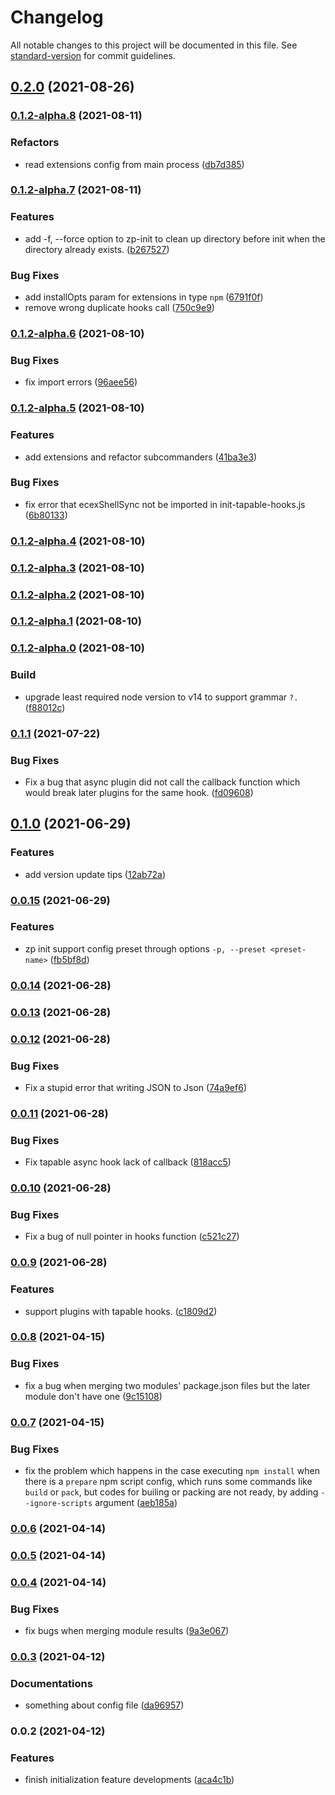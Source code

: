 # Changelog

All notable changes to this project will be documented in this file. See [standard-version](https://github.com/conventional-changelog/standard-version) for commit guidelines.

## [0.2.0](https://github.com/zppack/zp/compare/v0.1.2-alpha.8...v0.2.0) (2021-08-26)

### [0.1.2-alpha.8](https://github.com/zppack/zp/compare/v0.1.2-alpha.7...v0.1.2-alpha.8) (2021-08-11)


### Refactors

* read extensions config from main process ([db7d385](https://github.com/zppack/zp/commit/db7d3854a2374782cced03a6b28aa670aef233ea))

### [0.1.2-alpha.7](https://github.com/zppack/zp/compare/v0.1.2-alpha.6...v0.1.2-alpha.7) (2021-08-11)


### Features

* add -f, --force option to zp-init to clean up directory before init when the directory already exists. ([b267527](https://github.com/zppack/zp/commit/b267527d13ffbfd0bc0be649b10f4a89228d4a23))


### Bug Fixes

* add installOpts param for extensions in type `npm` ([6791f0f](https://github.com/zppack/zp/commit/6791f0f5c0609f07c34e36bab0fb7bbdc209921c))
* remove wrong duplicate hooks call ([750c9e9](https://github.com/zppack/zp/commit/750c9e9f764748d18c549278990479c366c57bcb))

### [0.1.2-alpha.6](https://github.com/zppack/zp/compare/v0.1.2-alpha.5...v0.1.2-alpha.6) (2021-08-10)


### Bug Fixes

* fix import errors ([96aee56](https://github.com/zppack/zp/commit/96aee564443b1faaf1d3c71a2bd9d1075692e546))

### [0.1.2-alpha.5](https://github.com/zppack/zp/compare/v0.1.2-alpha.4...v0.1.2-alpha.5) (2021-08-10)


### Features

* add extensions and refactor subcommanders ([41ba3e3](https://github.com/zppack/zp/commit/41ba3e35fcada2ea6784e4d51e7b380a017badfe))


### Bug Fixes

* fix error that ecexShellSync not be imported in init-tapable-hooks.js ([6b80133](https://github.com/zppack/zp/commit/6b8013332f03adad875d6fd1e489791fda5f678f))

### [0.1.2-alpha.4](https://github.com/zppack/zp/compare/v0.1.2-alpha.3...v0.1.2-alpha.4) (2021-08-10)

### [0.1.2-alpha.3](https://github.com/zppack/zp/compare/v0.1.2-alpha.2...v0.1.2-alpha.3) (2021-08-10)

### [0.1.2-alpha.2](https://github.com/zppack/zp/compare/v0.1.2-alpha.1...v0.1.2-alpha.2) (2021-08-10)

### [0.1.2-alpha.1](https://github.com/zppack/zp/compare/v0.1.2-alpha.0...v0.1.2-alpha.1) (2021-08-10)

### [0.1.2-alpha.0](https://github.com/zppack/zp/compare/v0.1.1...v0.1.2-alpha.0) (2021-08-10)


### Build

* upgrade least required node version to v14 to support grammar `?.` ([f88012c](https://github.com/zppack/zp/commit/f88012ced1358ff7c7d1668755ab9dfa33fd4472))

### [0.1.1](https://github.com/zppack/zp/compare/v0.1.0...v0.1.1) (2021-07-22)


### Bug Fixes

* Fix a bug that async plugin did not call the callback function which would break later plugins for the same hook. ([fd09608](https://github.com/zppack/zp/commit/fd096083ce4f22f9d88db2a29291885cce5ab83a))

## [0.1.0](https://github.com/zppack/zp/compare/v0.0.15...v0.1.0) (2021-06-29)


### Features

* add version update tips ([12ab72a](https://github.com/zppack/zp/commit/12ab72a5d82ccc2ca7a6b084e8e039649b0526c8))

### [0.0.15](https://github.com/zppack/zp/compare/v0.0.14...v0.0.15) (2021-06-29)


### Features

* zp init support config preset through options `-p, --preset <preset-name>` ([fb5bf8d](https://github.com/zppack/zp/commit/fb5bf8de735e8e8f5bc57bb187f6a904bac55edc))

### [0.0.14](https://github.com/zppack/zp/compare/v0.0.13...v0.0.14) (2021-06-28)

### [0.0.13](https://github.com/zppack/zp/compare/v0.0.12...v0.0.13) (2021-06-28)

### [0.0.12](https://github.com/zppack/zp/compare/v0.0.11...v0.0.12) (2021-06-28)


### Bug Fixes

* Fix a stupid error that writing JSON to Json ([74a9ef6](https://github.com/zppack/zp/commit/74a9ef619d0ea87ab0f0e6cd888c7b0844440d94))

### [0.0.11](https://github.com/zppack/zp/compare/v0.0.10...v0.0.11) (2021-06-28)


### Bug Fixes

* Fix tapable async hook lack of callback ([818acc5](https://github.com/zppack/zp/commit/818acc520ba15cd9cea91d4177d5c36afd43d0e4))

### [0.0.10](https://github.com/zppack/zp/compare/v0.0.9...v0.0.10) (2021-06-28)


### Bug Fixes

* Fix a bug of null pointer in hooks function ([c521c27](https://github.com/zppack/zp/commit/c521c27e623c5ed4388f1e33dae57f3e0d080667))

### [0.0.9](https://github.com/zppack/zp/compare/v0.0.8...v0.0.9) (2021-06-28)


### Features

* support plugins with tapable hooks. ([c1809d2](https://github.com/zppack/zp/commit/c1809d2c19bd91b90a80dcc8989b387a8653be44))

### [0.0.8](https://github.com/zppack/zp/compare/v0.0.7...v0.0.8) (2021-04-15)


### Bug Fixes

* fix a bug when merging two modules' package.json files but the later module don't have one ([9c15108](https://github.com/zppack/zp/commit/9c1510836630d0880fbf71fcd5ed3272eb03b36f))

### [0.0.7](https://github.com/zppack/zp/compare/v0.0.6...v0.0.7) (2021-04-15)


### Bug Fixes

* fix the problem which happens in the case executing `npm install` when there is a `prepare` npm script config, which runs some commands like `build` or `pack`, but codes for builing or packing are not ready, by adding `--ignore-scripts` argument ([aeb185a](https://github.com/zppack/zp/commit/aeb185affc0a369cecd439dc1a9ab560b08d88e8))

### [0.0.6](https://github.com/zppack/zp/compare/v0.0.5...v0.0.6) (2021-04-14)

### [0.0.5](https://github.com/zppack/zp/compare/v0.0.4...v0.0.5) (2021-04-14)

### [0.0.4](https://github.com/zppack/zp/compare/v0.0.3...v0.0.4) (2021-04-14)


### Bug Fixes

* fix bugs when merging module results ([9a3e067](https://github.com/zppack/zp/commit/9a3e067431f66e0083f12b1a2448a301e8c0049c))

### [0.0.3](https://github.com/zppack/zp/compare/v0.0.2...v0.0.3) (2021-04-12)


### Documentations

* something about config file ([da96957](https://github.com/zppack/zp/commit/da96957554e9b675744f309c500665abdfaa6fff))

### 0.0.2 (2021-04-12)


### Features

* finish initialization feature developments ([aca4c1b](https://github.com/zppack/zp/commit/aca4c1bb55e3997c3bedd0c008af5b658b46c927))
